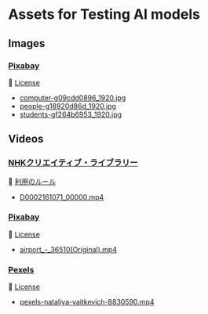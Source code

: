 # Assets for Testing AI models


## Images

### [Pixabay](https://pixabay.com/)

📌 [License](https://pixabay.com/service/license/)

- [computer-g09cdd0896_1920.jpg](https://pixabay.com/photos/computer-laptop-work-place-mouse-2982270/)
- [people-g18920d86d_1920.jpg](https://pixabay.com/photos/people-business-meeting-1979261/)
- [students-gf264b6953_1920.jpg](https://pixabay.com/photos/students-computers-laptops-smiling-1807505/)


## Videos

### [NHKクリエイティブ・ライブラリー](https://www.nhk.or.jp/archives/creative/)

📌 [利用のルール](https://www.nhk.or.jp/archives/creative/rule.html)

- [D0002161071_00000.mp4](https://www2.nhk.or.jp/archives/creative/material/view.cgi?m=D0002161071_00000)

### [Pixabay](https://pixabay.com/)

📌 [License](https://pixabay.com/service/license/)

- [airport_-_36510(Original).mp4](https://pixabay.com/videos/airport-people-crowd-busy-36510/)

### [Pexels](https://www.pexels.com/)

📌 [License](https://www.pexels.com/license/)

- [pexels-nataliya-vaitkevich-8830590.mp4](https://www.pexels.com/video/letter-blocks-and-smartphone-on-the-table-8830590/)

